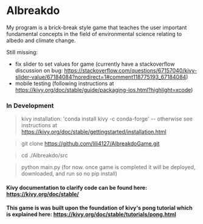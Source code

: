 # Albreakdo

My program is a brick-break style game that teaches the user important fundamental concepts in the field of environmental science relating to albedo and climate change.

Still missing:

- fix slider to set values for game (currently have a stackoverflow discussion on bug: https://stackoverflow.com/questions/67157040/kivy-slider-value/67184084?noredirect=1#comment118775193_67184084)
- mobile testing (following instructions at https://kivy.org/doc/stable/guide/packaging-ios.html?highlight=xcode)

### In Development

> kivy installation: 'conda install kivy -c conda-forge' -- otherwise see instructions at https://kivy.org/doc/stable/gettingstarted/installation.html


> git clone https://github.com/lili4127/AlbreakdoGame.git


> cd ./Albreakdo/src


> python main.py (for now. once game is completed it will be deployed, downloaded, and run so no pip install)


#### Kivy documentation to clarify code can be found here: https://kivy.org/doc/stable/
#### This game is was built upon the foundation of kivy's pong tutorial which is explained here: https://kivy.org/doc/stable/tutorials/pong.html
    
